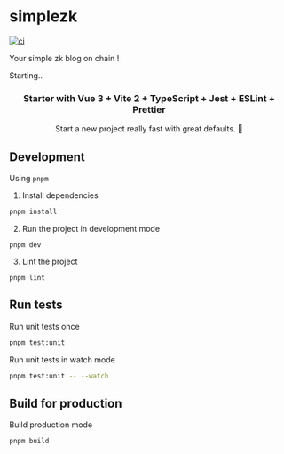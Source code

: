 # simplezk

[![ci](https://github.com/hakkisabah/simplezk/actions/workflows/ci.yml/badge.svg)](https://github.com/hakkisabah/simplezk/actions/workflows/ci.yml)

Your simple zk blog on chain !

Starting..

<p align="center">
  <h3 align="center">Starter with Vue 3 + Vite 2 + TypeScript + Jest + ESLint + Prettier</h3>
  <p align="center">
    Start a new project really fast with great defaults. 🚀
    <br>
  </p>
</p>

## Development

Using `pnpm`

1. Install dependencies

```sh
pnpm install
```

2. Run the project in development mode

```
pnpm dev
```

3. Lint the project

```
pnpm lint
```

## Run tests

Run unit tests once

```sh
pnpm test:unit
```

Run unit tests in watch mode

```sh
pnpm test:unit -- --watch
```

## Build for production

Build production mode

```
pnpm build
```
